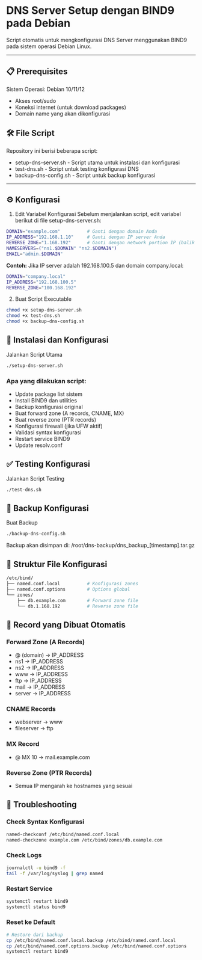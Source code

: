 # DNS Server Setup dengan BIND9 pada Debian
Script otomatis untuk mengkonfigurasi DNS Server menggunakan BIND9 pada sistem operasi Debian Linux.

---

## 📋 Prerequisites
Sistem Operasi: Debian 10/11/12
- Akses root/sudo
- Koneksi internet (untuk download packages)
- Domain name yang akan dikonfigurasi

## 🛠️ File Script
Repository ini berisi beberapa script:
- setup-dns-server.sh - Script utama untuk instalasi dan konfigurasi
- test-dns.sh - Script untuk testing konfigurasi DNS
- backup-dns-config.sh - Script untuk backup konfigurasi

---

## ⚙️ Konfigurasi
1. Edit Variabel Konfigurasi
Sebelum menjalankan script, edit variabel berikut di file setup-dns-server.sh:
```bash
DOMAIN="example.com"          # Ganti dengan domain Anda
IP_ADDRESS="192.168.1.10"     # Ganti dengan IP server Anda
REVERSE_ZONE="1.168.192"      # Ganti dengan network portion IP (balik urutan)
NAMESERVERS=("ns1.$DOMAIN" "ns2.$DOMAIN")
EMAIL="admin.$DOMAIN"
```
**Contoh:**
Jika IP server adalah 192.168.100.5 dan domain company.local:
```bash
DOMAIN="company.local"
IP_ADDRESS="192.168.100.5"
REVERSE_ZONE="100.168.192"
```
2. Buat Script Executable
```bash
chmod +x setup-dns-server.sh
chmod +x test-dns.sh
chmod +x backup-dns-config.sh
```
## 🚀 Instalasi dan Konfigurasi
Jalankan Script Utama
```bash
./setup-dns-server.sh
```
### Apa yang dilakukan script:
- Update package list sistem
- Install BIND9 dan utilities
- Backup konfigurasi original
- Buat forward zone (A records, CNAME, MX)
- Buat reverse zone (PTR records)
- Konfigurasi firewall (jika UFW aktif)
- Validasi syntax konfigurasi
- Restart service BIND9
- Update resolv.conf

## ✅ Testing Konfigurasi
Jalankan Script Testing
```bash
./test-dns.sh
```
## 💾 Backup Konfigurasi
Buat Backup
```bash
./backup-dns-config.sh
```
Backup akan disimpan di: /root/dns-backup/dns_backup_[timestamp].tar.gz

## 📁 Struktur File Konfigurasi
```bash
/etc/bind/
├── named.conf.local          # Konfigurasi zones
├── named.conf.options        # Options global
└── zones/
    ├── db.example.com        # Forward zone file
    └── db.1.168.192          # Reverse zone file
```

## 🔧 Record yang Dibuat Otomatis
### Forward Zone (A Records)
- @ (domain) → IP_ADDRESS
- ns1 → IP_ADDRESS
- ns2 → IP_ADDRESS
- www → IP_ADDRESS
- ftp → IP_ADDRESS
- mail → IP_ADDRESS
- server → IP_ADDRESS

### CNAME Records
- webserver → www
- fileserver → ftp

### MX Record
- @ MX 10 → mail.example.com

### Reverse Zone (PTR Records)
- Semua IP mengarah ke hostnames yang sesuai

## 🐛 Troubleshooting
### Check Syntax Konfigurasi
```bash
named-checkconf /etc/bind/named.conf.local
named-checkzone example.com /etc/bind/zones/db.example.com
```
### Check Logs
```bash
journalctl -u bind9 -f
tail -f /var/log/syslog | grep named
```
### Restart Service
```bash
systemctl restart bind9
systemctl status bind9
```
### Reset ke Default
```bash
# Restore dari backup
cp /etc/bind/named.conf.local.backup /etc/bind/named.conf.local
cp /etc/bind/named.conf.options.backup /etc/bind/named.conf.options
systemctl restart bind9
```






